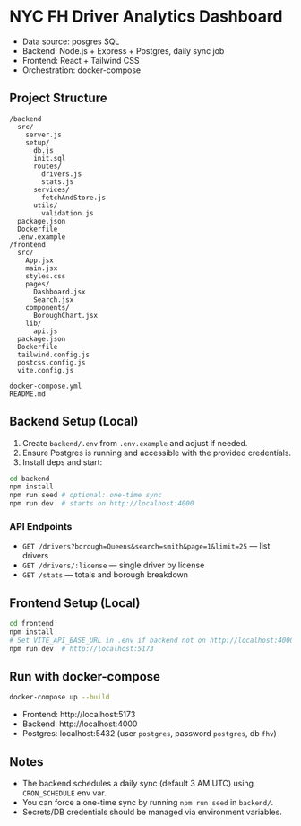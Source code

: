 # NYC FH Driver Analytics Dashboard

- Data source: posgres SQL
- Backend: Node.js + Express + Postgres, daily sync job
- Frontend: React + Tailwind CSS
- Orchestration: docker-compose

## Project Structure

```
/backend
  src/
    server.js
    setup/
      db.js
      init.sql
      routes/
        drivers.js
        stats.js
      services/
        fetchAndStore.js
      utils/
        validation.js
  package.json
  Dockerfile
  .env.example
/frontend
  src/
    App.jsx
    main.jsx
    styles.css
    pages/
      Dashboard.jsx
      Search.jsx
    components/
      BoroughChart.jsx
    lib/
      api.js
  package.json
  Dockerfile
  tailwind.config.js
  postcss.config.js
  vite.config.js

docker-compose.yml
README.md
```

## Backend Setup (Local)

1. Create `backend/.env` from `.env.example` and adjust if needed.
2. Ensure Postgres is running and accessible with the provided credentials.
3. Install deps and start:

```bash
cd backend
npm install
npm run seed # optional: one-time sync
npm run dev  # starts on http://localhost:4000
```

### API Endpoints

- `GET /drivers?borough=Queens&search=smith&page=1&limit=25` — list drivers
- `GET /drivers/:license` — single driver by license
- `GET /stats` — totals and borough breakdown

## Frontend Setup (Local)

```bash
cd frontend
npm install
# Set VITE_API_BASE_URL in .env if backend not on http://localhost:4000
npm run dev  # http://localhost:5173
```

## Run with docker-compose

```bash
docker-compose up --build
```

- Frontend: http://localhost:5173
- Backend: http://localhost:4000
- Postgres: localhost:5432 (user `postgres`, password `postgres`, db `fhv`)

## Notes

- The backend schedules a daily sync (default 3 AM UTC) using `CRON_SCHEDULE` env var.
- You can force a one-time sync by running `npm run seed` in `backend/`.
- Secrets/DB credentials should be managed via environment variables.
